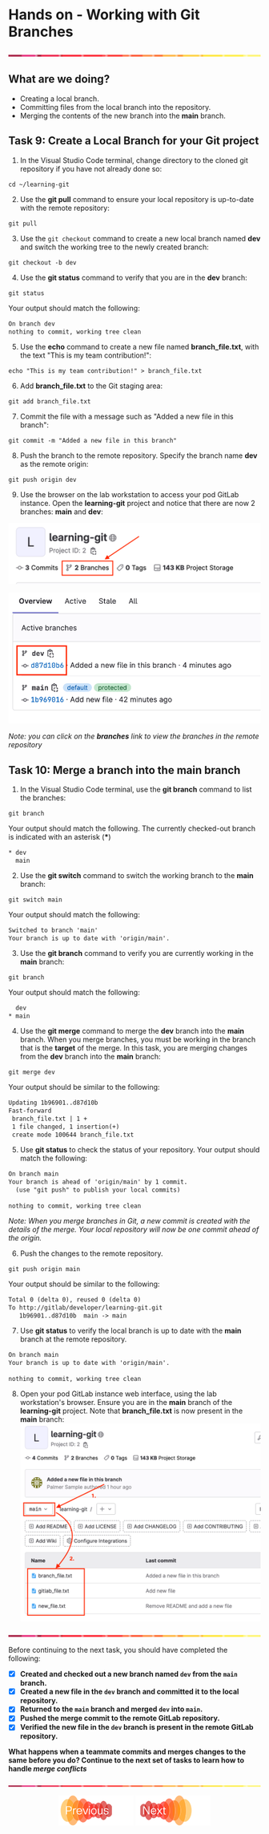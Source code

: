 # Hands on - Working with Git Branches

![line](../assets/banner.png)

## What are we doing?

- Creating a local branch.
- Committing files from the local branch into the repository.
- Merging the contents of the new branch into the **main** branch.

## Task 9: Create a Local Branch for your Git project

1. In the Visual Studio Code terminal, change directory to the cloned git repository if you have not already done so:

```shell
cd ~/learning-git
```
 
2. Use the **git pull** command to ensure your local repository is up-to-date with the remote repository:

```shell
git pull
```

3. Use the ```git checkout``` command to create a new local branch named **dev** and switch the working tree to the newly created branch:

```shell
git checkout -b dev
```

4. Use the **git status** command to verify that you are in the **dev** branch:

```shell
git status
```

Your output should match the following:

```text
On branch dev
nothing to commit, working tree clean
```

5. Use the **echo** command to create a new file named **branch_file.txt**, with the text "This is my team contribution!":

```shell
echo "This is my team contribution!" > branch_file.txt
```

6. Add **branch_file.txt** to the Git staging area:

```shell
git add branch_file.txt
```

7. Commit the file with a message such as "Added a new file in this branch":

```shell
git commit -m "Added a new file in this branch"
```

8. Push the branch to the remote repository. Specify the branch name **dev** as the remote origin:

```shell
git push origin dev
```

9. Use the browser on the lab workstation to access your pod GitLab instance. Open the **learning-git** project and notice that there are now 2 branches: **main** and **dev**:

![Two branches listed](./images/task-09-step-09-branch-1.png)

![Branch listing from GitLab](./images/task-09-step-09-branch_listing.png)

*Note: you can click on the **branches** link to view the branches in the remote repository*

## Task 10: Merge a branch into the main branch

1. In the Visual Studio Code terminal, use the **git branch** command to list the branches:

```shell
git branch
```

Your output should match the following. The currently checked-out branch is indicated with an asterisk (**&ast;**)

```text
* dev
  main
```

2. Use the **git switch** command to switch the working branch to the **main** branch:

```shell
git switch main
```

Your output should match the following: 

```text
Switched to branch 'main'
Your branch is up to date with 'origin/main'.
```

3. Use the **git branch** command to verify you are currently working in the **main** branch:

```shell
git branch
```

Your output should match the following:

```text
  dev
* main
```

4. Use the **git merge** command to merge the **dev** branch into the **main** branch. When you merge branches, you must be working in the branch that is the **target** of the merge. In this task, you are merging changes from the **dev** branch into the **main** branch:

```shell
git merge dev
```

Your output should be similar to the following:

```text
Updating 1b96901..d87d10b
Fast-forward
 branch_file.txt | 1 +
 1 file changed, 1 insertion(+)
 create mode 100644 branch_file.txt
```

5. Use **git status** to check the status of your repository. Your output should match the following:

```text
On branch main
Your branch is ahead of 'origin/main' by 1 commit.
  (use "git push" to publish your local commits)

nothing to commit, working tree clean
```

*Note: When you merge branches in Git, a new commit is created with the details of the merge. Your local repository will now be one commit ahead of the origin.*

6. Push the changes to the remote repository.

```shell
git push origin main
```

Your output should be similar to the following:

```text
Total 0 (delta 0), reused 0 (delta 0)
To http://gitlab/developer/learning-git.git
   1b96901..d87d10b  main -> main
```

7. Use **git status** to verify the local branch is up to date with the **main** branch at the remote repository.

```text
On branch main
Your branch is up to date with 'origin/main'.

nothing to commit, working tree clean
```

8. Open your pod GitLab instance web interface, using the lab workstation's browser. Ensure you are in the **main** branch of the **learning-git** project. Note that **branch_file.txt** is now present in the **main** branch: ![New file in the main branch](./images/task-10-step-08-merged.png)


![line](../assets/banner.png)

Before continuing to the next task, you should have completed the following:

* [x] **Created and checked out a new branch named `dev` from the `main` branch.**
* [x] **Created a new file in the `dev` branch and committed it to the local repository.**
* [x] **Returned to the `main` branch and merged `dev` into `main`.**
* [x] **Pushed the merge commit to the remote GitLab repository.**
* [x] **Verified the new file in the `dev` branch is present in the remote GitLab repository.**

**What happens when a teammate commits and merges changes to the same before you do? Continue to the next set of tasks to learn how to handle *merge conflicts***

![line](../assets/banner.png)

<p align="center">
<a href="4-git_remotes.md"><img src="../assets/previous.png" width="150px"></a>
<a href="6-git_merge_conflicts.md"><img src="../assets/next.png" width="150px"></a>
</p>